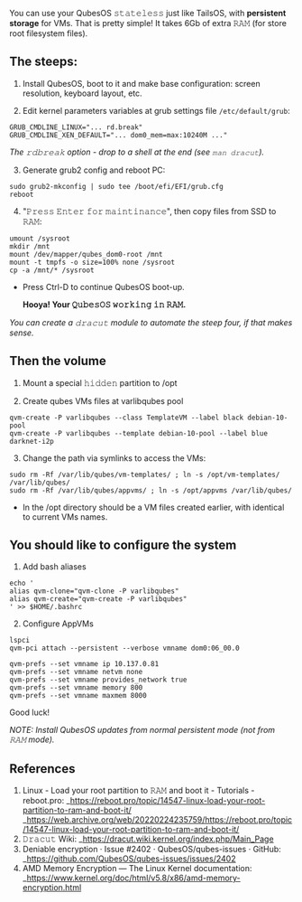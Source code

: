 You can use your QubesOS 𝚜𝚝𝚊𝚝𝚎𝚕𝚎𝚜𝚜 just like TailsOS, with **persistent storage** for VMs. That is pretty simple! It takes 6Gb of extra 𝚁𝙰𝙼 (for store root filesystem files).

## The steeps:

1. Install QubesOS, boot to it and make base configuration: screen resolution, keyboard layout, etc.

2. Edit kernel parameters variables at grub settings file `/etc/default/grub`:

```
GRUB_CMDLINE_LINUX="... 𝚛𝚍.𝚋𝚛𝚎𝚊𝚔"
GRUB_CMDLINE_XEN_DEFAULT="... dom0_mem=max:10240M ..."
```
*The 𝚛𝚍𝚋𝚛𝚎𝚊𝚔 option - drop to a shell at the end (see `𝚖𝚊𝚗 𝚍𝚛𝚊𝚌𝚞𝚝`).*

3. Generate grub2 config and reboot PC:

```
sudo grub2-mkconfig | sudo tee /boot/efi/EFI/grub.cfg
reboot
```

4. "𝙿𝚛𝚎𝚜𝚜 𝙴𝚗𝚝𝚎𝚛 𝚏𝚘𝚛 𝚖𝚊𝚒𝚗𝚝𝚒𝚗𝚊𝚗𝚌𝚎", then copy files from SSD to 𝚁𝙰𝙼:

```
umount /sysroot
mkdir /mnt
mount /dev/mapper/qubes_dom0-root /mnt
mount -t 𝚝𝚖𝚙𝚏𝚜 -o size=100% none /sysroot
cp -a /mnt/* /sysroot
```

- Press Ctrl-D to continue QubesOS boot-up.

   **Hooya! Your 𝚀𝚞𝚋𝚎𝚜𝙾𝚂 𝚠𝚘𝚛𝚔𝚒𝚗𝚐 𝚒𝚗 𝚁𝙰𝙼.**

*You can create a 𝚍𝚛𝚊𝚌𝚞𝚝 module to automate the steep four, if that makes sense.*

## Then the volume

1. Mount a special 𝚑𝚒𝚍𝚍𝚎𝚗 partition to /opt

2. Create qubes VMs files at varlibqubes pool

```
qvm-create -P varlibqubes --class TemplateVM --label black debian-10-pool
qvm-create -P varlibqubes --template debian-10-pool --label blue darknet-i2p
```

3. Change the path via symlinks to access the VMs:

```
sudo rm -Rf /var/lib/qubes/vm-templates/ ; ln -s /opt/vm-templates/ /var/lib/qubes/
sudo rm -Rf /var/lib/qubes/appvms/ ; ln -s /opt/appvms /var/lib/qubes/
```
* In the /opt directory should be a VM files created earlier, with identical to current VMs names.

## You should like to configure the system

1. Add bash aliases

```
echo '
alias qvm-clone="qvm-clone -P varlibqubes"
alias qvm-create="qvm-create -P varlibqubes"
' >> $HOME/.bashrc
```

2. Configure AppVMs


```
lspci
qvm-pci attach --persistent --verbose vmname dom0:06_00.0

qvm-prefs --set vmname ip 10.137.0.81
qvm-prefs --set vmname netvm none
qvm-prefs --set vmname provides_network true
qvm-prefs --set vmname memory 800
qvm-prefs --set vmname maxmem 8000
```

Good luck!

*NOTE: Install QubesOS updates from normal persistent mode (not from 𝚁𝙰𝙼 mode).*

## References
1. Linux - Load your root partition to 𝚁𝙰𝙼 and boot it - Tutorials - reboot.pro:
_https://reboot.pro/topic/14547-linux-load-your-root-partition-to-ram-and-boot-it/ 
_https://web.archive.org/web/20220224235759/https://reboot.pro/topic/14547-linux-load-your-root-partition-to-ram-and-boot-it/
2. 𝙳𝚛𝚊𝚌𝚞𝚝 Wiki: _https://dracut.wiki.kernel.org/index.php/Main_Page
3. Deniable encryption · Issue #2402 · QubesOS/qubes-issues · GitHub: _https://github.com/QubesOS/qubes-issues/issues/2402
4. AMD Memory Encryption — The Linux Kernel documentation: _https://www.kernel.org/doc/html/v5.8/x86/amd-memory-encryption.html